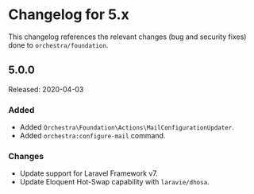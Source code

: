 # Changelog for 5.x

This changelog references the relevant changes (bug and security fixes) done to `orchestra/foundation`.

## 5.0.0

Released: 2020-04-03

### Added

* Added `Orchestra\Foundation\Actions\MailConfigurationUpdater`.
* Added `orchestra:configure-mail` command.

### Changes

* Update support for Laravel Framework v7.
* Update Eloquent Hot-Swap capability with `laravie/dhosa`.

